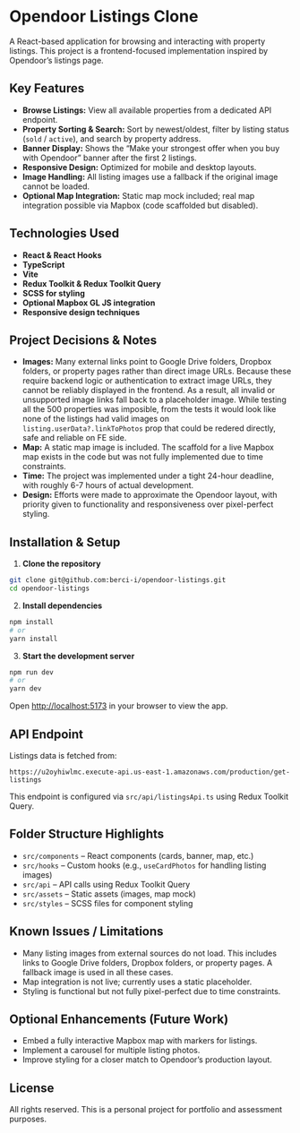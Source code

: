 # Opendoor Listings Clone

A React-based application for browsing and interacting with property listings. This project is a frontend-focused implementation inspired by Opendoor’s listings page.

## Key Features

- **Browse Listings:** View all available properties from a dedicated API endpoint.
- **Property Sorting & Search:** Sort by newest/oldest, filter by listing status (`sold` / `active`), and search by property address.
- **Banner Display:** Shows the “Make your strongest offer when you buy with Opendoor” banner after the first 2 listings.
- **Responsive Design:** Optimized for mobile and desktop layouts.
- **Image Handling:** All listing images use a fallback if the original image cannot be loaded.
- **Optional Map Integration:** Static map mock included; real map integration possible via Mapbox (code scaffolded but disabled).

## Technologies Used

- **React & React Hooks**
- **TypeScript**
- **Vite**
- **Redux Toolkit & Redux Toolkit Query**
- **SCSS for styling**
- **Optional Mapbox GL JS integration**
- **Responsive design techniques**

## Project Decisions & Notes

- **Images:** Many external links point to Google Drive folders, Dropbox folders, or property pages rather than direct image URLs. Because these require backend logic or authentication to extract image URLs, they cannot be reliably displayed in the frontend. As a result, all invalid or unsupported image links fall back to a placeholder image. While testing all the 500 properties was imposible, from the tests it would look like none of the listings had valid images on `listing.userData?.linkToPhotos` prop that could be redered directly, safe and reliable on FE side. 
- **Map:** A static map image is included. The scaffold for a live Mapbox map exists in the code but was not fully implemented due to time constraints.
- **Time:** The project was implemented under a tight 24-hour deadline, with roughly 6-7 hours of actual development.
- **Design:** Efforts were made to approximate the Opendoor layout, with priority given to functionality and responsiveness over pixel-perfect styling.

## Installation & Setup

1. **Clone the repository**

```bash
git clone git@github.com:berci-i/opendoor-listings.git
cd opendoor-listings
```

2. **Install dependencies**

```bash
npm install
# or
yarn install
```

3. **Start the development server**

```bash
npm run dev
# or
yarn dev
```

Open [http://localhost:5173](http://localhost:5173) in your browser to view the app.

## API Endpoint

Listings data is fetched from:

```
https://u2oyhiwlmc.execute-api.us-east-1.amazonaws.com/production/get-listings
```

This endpoint is configured via `src/api/listingsApi.ts` using Redux Toolkit Query.

## Folder Structure Highlights

- `src/components` – React components (cards, banner, map, etc.)
- `src/hooks` – Custom hooks (e.g., `useCardPhotos` for handling listing images)
- `src/api` – API calls using Redux Toolkit Query
- `src/assets` – Static assets (images, map mock)
- `src/styles` – SCSS files for component styling

## Known Issues / Limitations

- Many listing images from external sources do not load. This includes links to Google Drive folders, Dropbox folders, or property pages. A fallback image is used in all these cases.
- Map integration is not live; currently uses a static placeholder.
- Styling is functional but not fully pixel-perfect due to time constraints.

## Optional Enhancements (Future Work)

- Embed a fully interactive Mapbox map with markers for listings.
- Implement a carousel for multiple listing photos.
- Improve styling for a closer match to Opendoor’s production layout.

## License

All rights reserved. This is a personal project for portfolio and assessment purposes.
